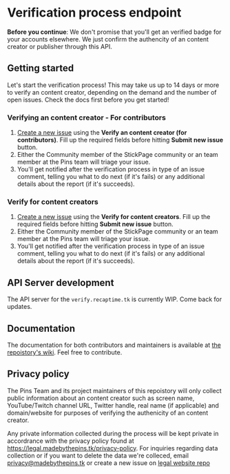 # Verification process endpoint

**Before you continue**: We don't promise that you'll get an verified badge for your accounts elsewhere. We just confirm the authencity of an content creator
or publisher through this API.

## Getting started

Let's start the verification process! This may take us up to 14 days or more to verify an content creator, depending on the demand
and the number of open issues. Check the docs first before you get started!

### Verifying an content creator - For contributors

1. [Create a new issue](https://github.com/RecapTime/verify/issues/new) using the **Verify an content creator (for contributors)**. Fill up the required fields
before hitting **Submit new issue** button.
2. Either the Community member of the StickPage community or an team member at the Pins team will triage your issue.
3. You'll get notified after the verification process in type of an issue comment, telling you what to do next (if it's fails) or any additional details about the
report (if it's succeeds).

### Verify for content creators

1. [Create a new issue](https://github.com/RecapTime/verify/issues/new) using the **Verify for content creators**. Fill up the required fields
before hitting **Submit new issue** button.
2. Either the Community member of the StickPage community or an team member at the Pins team will triage your issue.
3. You'll get notified after the verification process in type of an issue comment, telling you what to do next (if it's fails) or any additional details about the
report (if it's succeeds).

## API Server development

The API server for the `verify.recaptime.tk` is currently WIP. Come back for updates.

## Documentation

The documentation for both contributors and maintainers is available at [the repoistory's wiki](https://github.com/RecapTime/verify/wiki). Feel free to contribute.

## Privacy policy

The Pins Team and its project maintainers of this repoistory will only collect public information about an content creator such as screen name, YouTube/Twitch channel URL,
Twitter handle, real name (if applicable) and domain/website for purposes of verifying the authenicity of an content creator.

Any private information collected during the process will be kept private in accordrance with the privacy policy found at <https://legal.madebythepins.tk/privacy-policy>.
For inquiries regarding data collection or if you want to delete the data we're colleced, email <privacy@madebythepins.tk> or create a new issue on [legal website repo](https://github.com/MadeByThePinsHub/LegalCodeSource/issues/new)
